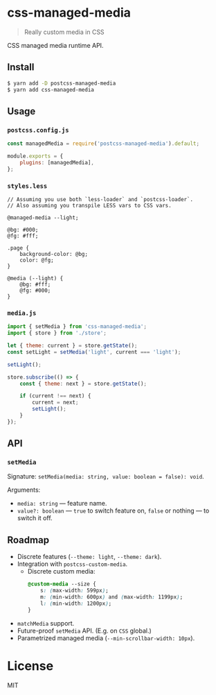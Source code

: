# css-managed-media

> Really custom media in CSS

CSS managed media runtime API.

## Install

```bash
$ yarn add -D postcss-managed-media
$ yarn add css-managed-media
```

## Usage

### `postcss.config.js`

```javascript
const managedMedia = require('postcss-managed-media').default;

module.exports = {
    plugins: [managedMedia],
};
```

### `styles.less`

```less
// Assuming you use both `less-loader` and `postcss-loader`.
// Also assuming you transpile LESS vars to CSS vars.

@managed-media --light;

@bg: #000;
@fg: #fff;

.page {
    background-color: @bg;
    color: @fg;
}

@media (--light) {
    @bg: #fff;
    @fg: #000;
}
```

### `media.js`

```javascript
import { setMedia } from 'css-managed-media';
import { store } from './store';

let { theme: current } = store.getState();
const setLight = setMedia('light', current === 'light');

setLight();

store.subscribe(() => {
    const { theme: next } = store.getState();

    if (current !== next) {
        current = next;
        setLight();
    }
});
```

## API

### `setMedia`

Signature: `setMedia(media: string, value: boolean = false): void`.

Arguments:

*   `media: string` — feature name.
*   `value?: boolean` — `true` to switch feature on, `false` or nothing — to switch it off.

## Roadmap

*   Discrete features (`--theme: light`, `--theme: dark`).
*   Integration with `postcss-custom-media`.
    *   Discrete custom media:
        ```css
        @custom-media --size {
            s: (max-width: 599px);
            m: (min-width: 600px) and (max-width: 1199px);
            l: (min-width: 1200px);
        }
        ```
*   `matchMedia` support.
*   Future-proof `setMedia` API. (E.g. on `CSS` global.)
*   Parametrized managed media (`--min-scrollbar-width: 10px`).

# License

MIT
